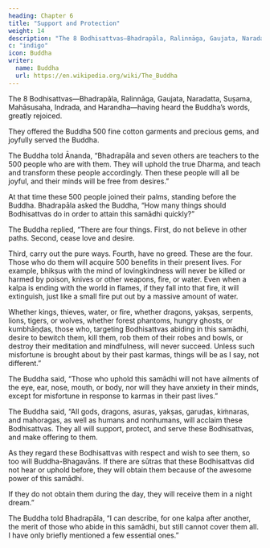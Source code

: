```yaml
---
heading: Chapter 6
title: "Support and Protection"
weight: 14
description: "The 8 Bodhisattvas—Bhadrapāla, Ralinnāga, Gaujata, Naradatta, Suṣama, Mahāsusaha, Indrada, and Harandha—having heard the Buddha’s words, greatly rejoiced"
c: "indigo"
icon: Buddha
writer:
  name: Buddha
  url: https://en.wikipedia.org/wiki/The_Buddha
---
```



The 8 Bodhisattvas—Bhadrapāla, Ralinnāga, Gaujata, Naradatta, Suṣama, Mahāsusaha, Indrada, and Harandha—having heard the Buddha’s words, greatly rejoiced. 

They offered the Buddha 500 fine cotton garments and precious gems, and joyfully served the Buddha.

The Buddha told Ānanda, “Bhadrapāla and seven others are teachers to the 500 people who are with them. They will uphold the true Dharma, and teach and transform these people accordingly. Then these people will all be joyful, and their minds will be free from desires.”

At that time these 500 people joined their palms, standing before the Buddha. Bhadrapāla asked the Buddha, “How many things should Bodhisattvas do in order to attain this samādhi quickly?”

The Buddha replied, “There are four things. First, do not believe in other paths. Second, cease love and desire. 

Third, carry out the pure ways. Fourth, have no greed. These are the four. Those who do them will acquire 500 benefits in their present lives. For example, bhikṣus with the mind of lovingkindness will never be killed or harmed by poison, knives or other weapons, fire, or water. Even when a kalpa is ending with the world in flames, if they fall into that fire, it will extinguish, just like a small fire put out by a massive amount of water. 

Whether kings, thieves, water, or fire, whether dragons, yakṣas, serpents, lions, tigers, or wolves, whether forest phantoms, hungry ghosts, or kumbhāṇḍas, those who, targeting Bodhisattvas abiding in this samādhi, desire to bewitch them, kill them, rob them of their robes and bowls, or destroy their meditation and mindfulness, will never succeed. Unless such misfortune is brought about by their past karmas, things will be as I say, not different.”

The Buddha said, “Those who uphold this samādhi will not have ailments of the eye, ear, nose, mouth, or body, nor will they have anxiety in their minds, except for misfortune in response to karmas in their past lives.”

The Buddha said, “All gods, dragons, asuras, yakṣas, garuḍas, kiṁnaras, and mahoragas, as well as humans and nonhumans, will acclaim these Bodhisattvas. They all will support, protect, and serve these Bodhisattvas, and make offering to them. 

As they regard these Bodhisattvas with respect and wish to see them, so too will Buddha-Bhagavāns. If there are sūtras that these Bodhisattvas did not hear or uphold before, they will obtain them because of the awesome power of this samādhi. 

If they do not obtain them during the day, they will receive them in a night dream.”

The Buddha told Bhadrapāla, “I can describe, for one kalpa after another, the merit of those who abide in this samādhi, but still cannot cover them all. I have only briefly mentioned a few essential ones.”
